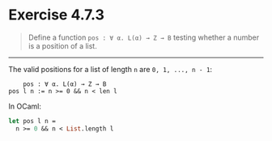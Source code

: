 # Exercise 4.7.3

> Define a function `pos : ∀ α. L(α) → Z → B` testing whether a number is a position of a list.

---

The valid positions for a list of length `n` are `0, 1, ..., n - 1`:
```text
    pos : ∀ α. L(α) → Z → B
pos l n := n >= 0 && n < len l
```
In OCaml:
```ocaml
let pos l n =
  n >= 0 && n < List.length l
```

